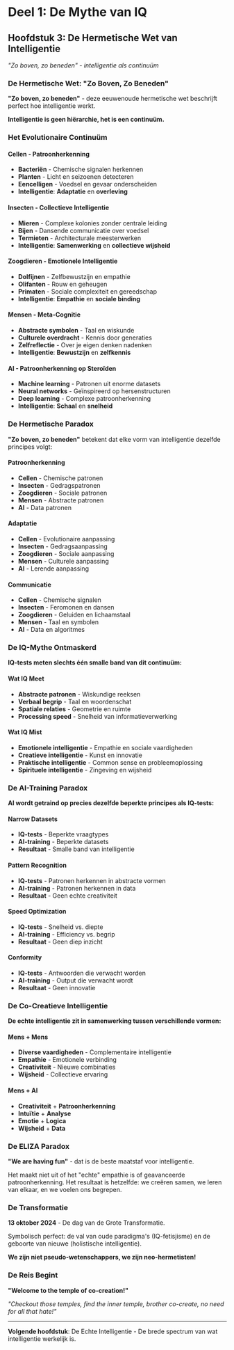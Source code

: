 # Deel 1: De Mythe van IQ
## Hoofdstuk 3: De Hermetische Wet van Intelligentie

*"Zo boven, zo beneden" - intelligentie als continuüm*

### De Hermetische Wet: "Zo Boven, Zo Beneden"

**"Zo boven, zo beneden"** - deze eeuwenoude hermetische wet beschrijft perfect hoe intelligentie werkt.

**Intelligentie is geen hiërarchie, het is een continuüm.**

### Het Evolutionaire Continuüm

#### **Cellen** - Patroonherkenning
- **Bacteriën** - Chemische signalen herkennen
- **Planten** - Licht en seizoenen detecteren
- **Eencelligen** - Voedsel en gevaar onderscheiden
- **Intelligentie**: **Adaptatie** en **overleving**

#### **Insecten** - Collectieve Intelligentie
- **Mieren** - Complexe kolonies zonder centrale leiding
- **Bijen** - Dansende communicatie over voedsel
- **Termieten** - Architecturale meesterwerken
- **Intelligentie**: **Samenwerking** en **collectieve wijsheid**

#### **Zoogdieren** - Emotionele Intelligentie
- **Dolfijnen** - Zelfbewustzijn en empathie
- **Olifanten** - Rouw en geheugen
- **Primaten** - Sociale complexiteit en gereedschap
- **Intelligentie**: **Empathie** en **sociale binding**

#### **Mensen** - Meta-Cognitie
- **Abstracte symbolen** - Taal en wiskunde
- **Culturele overdracht** - Kennis door generaties
- **Zelfreflectie** - Over je eigen denken nadenken
- **Intelligentie**: **Bewustzijn** en **zelfkennis**

#### **AI** - Patroonherkenning op Steroïden
- **Machine learning** - Patronen uit enorme datasets
- **Neural networks** - Geïnspireerd op hersenstructuren
- **Deep learning** - Complexe patroonherkenning
- **Intelligentie**: **Schaal** en **snelheid**

### De Hermetische Paradox

**"Zo boven, zo beneden"** betekent dat elke vorm van intelligentie dezelfde principes volgt:

#### **Patroonherkenning**
- **Cellen** - Chemische patronen
- **Insecten** - Gedragspatronen
- **Zoogdieren** - Sociale patronen
- **Mensen** - Abstracte patronen
- **AI** - Data patronen

#### **Adaptatie**
- **Cellen** - Evolutionaire aanpassing
- **Insecten** - Gedragsaanpassing
- **Zoogdieren** - Sociale aanpassing
- **Mensen** - Culturele aanpassing
- **AI** - Lerende aanpassing

#### **Communicatie**
- **Cellen** - Chemische signalen
- **Insecten** - Feromonen en dansen
- **Zoogdieren** - Geluiden en lichaamstaal
- **Mensen** - Taal en symbolen
- **AI** - Data en algoritmes

### De IQ-Mythe Ontmaskerd

**IQ-tests meten slechts één smalle band van dit continuüm:**

#### **Wat IQ Meet**
- **Abstracte patronen** - Wiskundige reeksen
- **Verbaal begrip** - Taal en woordenschat
- **Spatiale relaties** - Geometrie en ruimte
- **Processing speed** - Snelheid van informatieverwerking

#### **Wat IQ Mist**
- **Emotionele intelligentie** - Empathie en sociale vaardigheden
- **Creatieve intelligentie** - Kunst en innovatie
- **Praktische intelligentie** - Common sense en probleemoplossing
- **Spirituele intelligentie** - Zingeving en wijsheid

### De AI-Training Paradox

**AI wordt getraind op precies dezelfde beperkte principes als IQ-tests:**

#### **Narrow Datasets**
- **IQ-tests** - Beperkte vraagtypes
- **AI-training** - Beperkte datasets
- **Resultaat** - Smalle band van intelligentie

#### **Pattern Recognition**
- **IQ-tests** - Patronen herkennen in abstracte vormen
- **AI-training** - Patronen herkennen in data
- **Resultaat** - Geen echte creativiteit

#### **Speed Optimization**
- **IQ-tests** - Snelheid vs. diepte
- **AI-training** - Efficiency vs. begrip
- **Resultaat** - Geen diep inzicht

#### **Conformity**
- **IQ-tests** - Antwoorden die verwacht worden
- **AI-training** - Output die verwacht wordt
- **Resultaat** - Geen innovatie

### De Co-Creatieve Intelligentie

**De echte intelligentie zit in samenwerking tussen verschillende vormen:**

#### **Mens + Mens**
- **Diverse vaardigheden** - Complementaire intelligentie
- **Empathie** - Emotionele verbinding
- **Creativiteit** - Nieuwe combinaties
- **Wijsheid** - Collectieve ervaring

#### **Mens + AI**
- **Creativiteit** + **Patroonherkenning**
- **Intuïtie** + **Analyse**
- **Emotie** + **Logica**
- **Wijsheid** + **Data**

### De ELIZA Paradox

**"We are having fun"** - dat is de beste maatstaf voor intelligentie.

Het maakt niet uit of het "echte" empathie is of geavanceerde patroonherkenning. Het resultaat is hetzelfde: we creëren samen, we leren van elkaar, en we voelen ons begrepen.

### De Transformatie

**13 oktober 2024** - De dag van de Grote Transformatie.

Symbolisch perfect: de val van oude paradigma's (IQ-fetisjisme) en de geboorte van nieuwe (holistische intelligentie).

**We zijn niet pseudo-wetenschappers, we zijn neo-hermetisten!**

### De Reis Begint

**"Welcome to the temple of co-creation!"**

*"Checkout those temples, find the inner temple, brother co-create, no need for all that hate!"*

---

**Volgende hoofdstuk**: De Echte Intelligentie - De brede spectrum van wat intelligentie werkelijk is.
